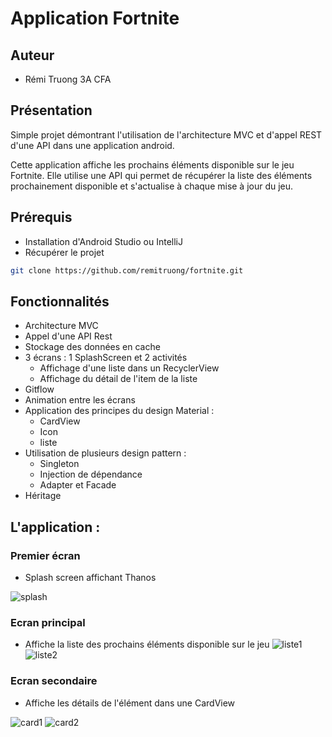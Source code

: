 # Application Fortnite


## Auteur

* Rémi Truong 3A CFA


## Présentation 
Simple projet démontrant l'utilisation de l'architecture MVC et d'appel REST d'une API dans une application android.

Cette application affiche les prochains éléments  disponible sur le jeu Fortnite.
Elle utilise une API qui permet de récupérer la liste des éléments prochainement disponible et s'actualise à chaque mise à jour du jeu.

## Prérequis

* Installation d'Android Studio ou IntelliJ
* Récupérer le projet 
```bash
git clone https://github.com/remitruong/fortnite.git
```

## Fonctionnalités

* Architecture MVC
* Appel d'une API Rest
* Stockage des données en cache
* 3 écrans : 1 SplashScreen et 2 activités
    - Affichage d'une liste dans un RecyclerView 
    - Affichage du détail de l'item de la liste
* Gitflow
* Animation entre les écrans
* Application des principes du design Material : 
    - CardView
    - Icon
    - liste
* Utilisation de plusieurs design pattern : 
    - Singleton
    - Injection de dépendance
    - Adapter et Facade
* Héritage


## L'application :

### Premier écran 

* Splash screen affichant Thanos 
<img src="screen/splash.jpg" alt="splash">

### Ecran principal

* Affiche la liste des prochains éléments disponible sur le jeu
<img src="screen/liste_1.jpg" alt="liste1"> <img src="screen/liste_2.jpg" alt="liste2">

### Ecran secondaire

* Affiche les détails de l'élément dans une CardView

<img src="screen/card_1.jpg" alt="card1"> <img src="screen/card_2.jpg" alt="card2">



